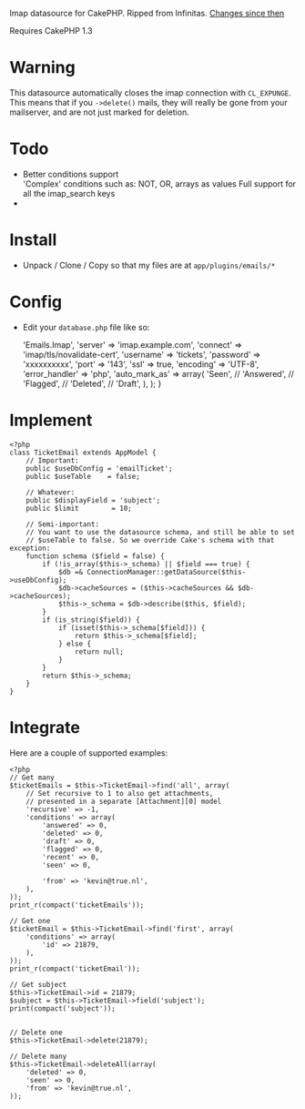 Imap datasource for CakePHP. Ripped from Infinitas. 
[Changes since then](https://github.com/kvz/cakephp-emails-plugin/compare/10767bee59dd425ced5b97ae9604acf7f3c0d27a...master)

Requires CakePHP 1.3

Warning
============
This datasource automatically closes the imap connection with `CL_EXPUNGE`.
This means that if you `->delete()` mails, they will really be gone
from your mailserver, and are not just marked for deletion.

Todo
================

 - Better conditions support  
   'Complex' conditions such as: NOT, OR, arrays as values
   Full support for all the imap_search keys
 - 
 

Install
============

 - Unpack / Clone / Copy so that my files are at `app/plugins/emails/*`

Config
========

 - Edit your `database.php` file like so:


    <?php
    class DATABASE_CONFIG {
        // ... your normal database config here ...

        // Imap email connection
        public $emailTicket = array(
            'datasource' => 'Emails.Imap',
            'server' => 'imap.example.com',
            'connect' => 'imap/tls/novalidate-cert',
            'username' => 'tickets',
            'password' => 'xxxxxxxxxx',
            'port' => '143',
            'ssl' => true,
            'encoding' => 'UTF-8',
            'error_handler' => 'php',
            'auto_mark_as' => array(
                'Seen',
                // 'Answered',
                // 'Flagged',
                // 'Deleted',
                // 'Draft',
            ),
        );
    }


Implement
===========

    <?php
    class TicketEmail extends AppModel {
        // Important:
        public $useDbConfig = 'emailTicket';
        public $useTable    = false;

        // Whatever:
        public $displayField = 'subject';
        public $limit        = 10;

        // Semi-important:
        // You want to use the datasource schema, and still be able to set
        // $useTable to false. So we override Cake's schema with that exception:
        function schema ($field = false) {
            if (!is_array($this->_schema) || $field === true) {
                $db =& ConnectionManager::getDataSource($this->useDbConfig);
                $db->cacheSources = ($this->cacheSources && $db->cacheSources);
                $this->_schema = $db->describe($this, $field);
            }
            if (is_string($field)) {
                if (isset($this->_schema[$field])) {
                    return $this->_schema[$field];
                } else {
                    return null;
                }
            }
            return $this->_schema;
        }
    }


Integrate
===========

Here are a couple of supported examples:

    <?php
    // Get many
    $ticketEmails = $this->TicketEmail->find('all', array(
        // Set recursive to 1 to also get attachments,
        // presented in a separate [Attachment][0] model
        'recursive' => -1,
        'conditions' => array(
            'answered' => 0,
            'deleted' => 0,
            'draft' => 0,
            'flagged' => 0,
            'recent' => 0,
            'seen' => 0,

            'from' => 'kevin@true.nl',
        ),
    ));
    print_r(compact('ticketEmails'));

    // Get one
    $ticketEmail = $this->TicketEmail->find('first', array(
        'conditions' => array(
            'id' => 21879,
        ),
    ));
    print_r(compact('ticketEmail'));

    // Get subject
    $this->TicketEmail->id = 21879;
    $subject = $this->TicketEmail->field('subject');
    print(compact('subject'));


    // Delete one
    $this->TicketEmail->delete(21879);

    // Delete many
    $this->TicketEmail->deleteAll(array(
        'deleted' => 0,
        'seen' => 0,
        'from' => 'kevin@true.nl',
    ));

